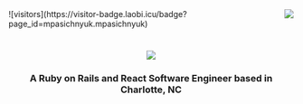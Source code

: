 <img align="right" src="https://visitor-badge.laobi.icu/badge?page_id=mpasichnyuk.mpasichnyuk" />
![visitors](https://visitor-badge.laobi.icu/badge?page_id=mpasichnyuk.mpasichnyuk)


<h1 align="center">
    <img src="https://readme-typing-svg.herokuapp.com?font=Fira+Code&weight=500&pause=1000&color=535DF7&center=true&vCenter=true&random=false&width=500&height=70&lines=Hi+There!+%F0%9F%91%8B;I'm+Mikhail+Pasichnyuk!" />
</h1>

<h3 align="center">A Ruby on Rails and React Software Engineer based in Charlotte, NC</h3>

<br/>
<!--
**mpasichnyuk/mpasichnyuk** is a ✨ _special_ ✨ repository because its `README.md` (this file) appears on your GitHub profile.

Here are some ideas to get you started:

- 🔭 I’m currently working on ...
- 🌱 I’m currently learning ...
- 👯 I’m looking to collaborate on ...
- 🤔 I’m looking for help with ...
- 💬 Ask me about ...
- 📫 How to reach me: ...
- 😄 Pronouns: ...
- ⚡ Fun fact: ...
-->
